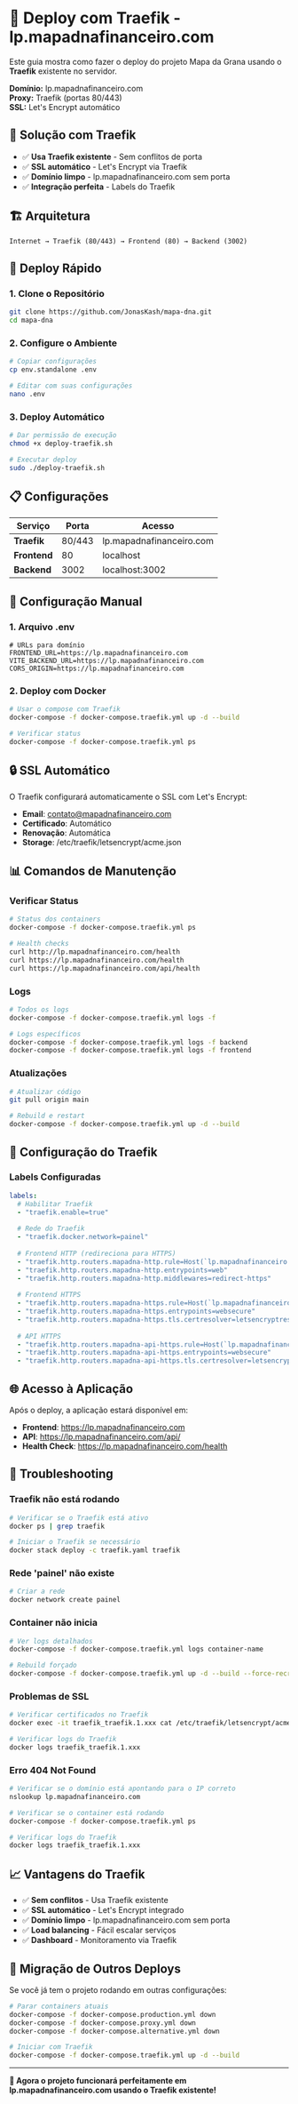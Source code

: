 # 🔄 Deploy com Traefik - lp.mapadnafinanceiro.com

Este guia mostra como fazer o deploy do projeto Mapa da Grana usando o **Traefik** existente no servidor.

**Domínio:** lp.mapadnafinanceiro.com  
**Proxy:** Traefik (portas 80/443)  
**SSL:** Let's Encrypt automático

## 🎯 Solução com Traefik

- ✅ **Usa Traefik existente** - Sem conflitos de porta
- ✅ **SSL automático** - Let's Encrypt via Traefik
- ✅ **Domínio limpo** - lp.mapadnafinanceiro.com sem porta
- ✅ **Integração perfeita** - Labels do Traefik

## 🏗️ Arquitetura

```
Internet → Traefik (80/443) → Frontend (80) → Backend (3002)
```

## 🚀 Deploy Rápido

### 1. Clone o Repositório
```bash
git clone https://github.com/JonasKash/mapa-dna.git
cd mapa-dna
```

### 2. Configure o Ambiente
```bash
# Copiar configurações
cp env.standalone .env

# Editar com suas configurações
nano .env
```

### 3. Deploy Automático
```bash
# Dar permissão de execução
chmod +x deploy-traefik.sh

# Executar deploy
sudo ./deploy-traefik.sh
```

## 📋 Configurações

| Serviço | Porta | Acesso |
|---------|-------|---------|
| **Traefik** | 80/443 | lp.mapadnafinanceiro.com |
| **Frontend** | 80 | localhost |
| **Backend** | 3002 | localhost:3002 |

## 🔧 Configuração Manual

### 1. Arquivo .env
```env
# URLs para domínio
FRONTEND_URL=https://lp.mapadnafinanceiro.com
VITE_BACKEND_URL=https://lp.mapadnafinanceiro.com
CORS_ORIGIN=https://lp.mapadnafinanceiro.com
```

### 2. Deploy com Docker
```bash
# Usar o compose com Traefik
docker-compose -f docker-compose.traefik.yml up -d --build

# Verificar status
docker-compose -f docker-compose.traefik.yml ps
```

## 🔒 SSL Automático

O Traefik configurará automaticamente o SSL com Let's Encrypt:

- **Email**: contato@mapadnafinanceiro.com
- **Certificado**: Automático
- **Renovação**: Automática
- **Storage**: /etc/traefik/letsencrypt/acme.json

## 📊 Comandos de Manutenção

### Verificar Status
```bash
# Status dos containers
docker-compose -f docker-compose.traefik.yml ps

# Health checks
curl http://lp.mapadnafinanceiro.com/health
curl https://lp.mapadnafinanceiro.com/health
curl https://lp.mapadnafinanceiro.com/api/health
```

### Logs
```bash
# Todos os logs
docker-compose -f docker-compose.traefik.yml logs -f

# Logs específicos
docker-compose -f docker-compose.traefik.yml logs -f backend
docker-compose -f docker-compose.traefik.yml logs -f frontend
```

### Atualizações
```bash
# Atualizar código
git pull origin main

# Rebuild e restart
docker-compose -f docker-compose.traefik.yml up -d --build
```

## 🔧 Configuração do Traefik

### Labels Configuradas

```yaml
labels:
  # Habilitar Traefik
  - "traefik.enable=true"
  
  # Rede do Traefik
  - "traefik.docker.network=painel"
  
  # Frontend HTTP (redireciona para HTTPS)
  - "traefik.http.routers.mapadna-http.rule=Host(`lp.mapadnafinanceiro.com`)"
  - "traefik.http.routers.mapadna-http.entrypoints=web"
  - "traefik.http.routers.mapadna-http.middlewares=redirect-https"
  
  # Frontend HTTPS
  - "traefik.http.routers.mapadna-https.rule=Host(`lp.mapadnafinanceiro.com`)"
  - "traefik.http.routers.mapadna-https.entrypoints=websecure"
  - "traefik.http.routers.mapadna-https.tls.certresolver=letsencryptresolver"
  
  # API HTTPS
  - "traefik.http.routers.mapadna-api-https.rule=Host(`lp.mapadnafinanceiro.com`) && PathPrefix(`/api`)"
  - "traefik.http.routers.mapadna-api-https.entrypoints=websecure"
  - "traefik.http.routers.mapadna-api-https.tls.certresolver=letsencryptresolver"
```

## 🌐 Acesso à Aplicação

Após o deploy, a aplicação estará disponível em:

- **Frontend**: https://lp.mapadnafinanceiro.com
- **API**: https://lp.mapadnafinanceiro.com/api/
- **Health Check**: https://lp.mapadnafinanceiro.com/health

## 🚨 Troubleshooting

### Traefik não está rodando
```bash
# Verificar se o Traefik está ativo
docker ps | grep traefik

# Iniciar o Traefik se necessário
docker stack deploy -c traefik.yaml traefik
```

### Rede 'painel' não existe
```bash
# Criar a rede
docker network create painel
```

### Container não inicia
```bash
# Ver logs detalhados
docker-compose -f docker-compose.traefik.yml logs container-name

# Rebuild forçado
docker-compose -f docker-compose.traefik.yml up -d --build --force-recreate
```

### Problemas de SSL
```bash
# Verificar certificados no Traefik
docker exec -it traefik_traefik.1.xxx cat /etc/traefik/letsencrypt/acme.json

# Verificar logs do Traefik
docker logs traefik_traefik.1.xxx
```

### Erro 404 Not Found
```bash
# Verificar se o domínio está apontando para o IP correto
nslookup lp.mapadnafinanceiro.com

# Verificar se o container está rodando
docker-compose -f docker-compose.traefik.yml ps

# Verificar logs do Traefik
docker logs traefik_traefik.1.xxx
```

## 📈 Vantagens do Traefik

- ✅ **Sem conflitos** - Usa Traefik existente
- ✅ **SSL automático** - Let's Encrypt integrado
- ✅ **Domínio limpo** - lp.mapadnafinanceiro.com sem porta
- ✅ **Load balancing** - Fácil escalar serviços
- ✅ **Dashboard** - Monitoramento via Traefik

## 🔄 Migração de Outros Deploys

Se você já tem o projeto rodando em outras configurações:

```bash
# Parar containers atuais
docker-compose -f docker-compose.production.yml down
docker-compose -f docker-compose.proxy.yml down
docker-compose -f docker-compose.alternative.yml down

# Iniciar com Traefik
docker-compose -f docker-compose.traefik.yml up -d --build
```

---

**🎉 Agora o projeto funcionará perfeitamente em lp.mapadnafinanceiro.com usando o Traefik existente!**

